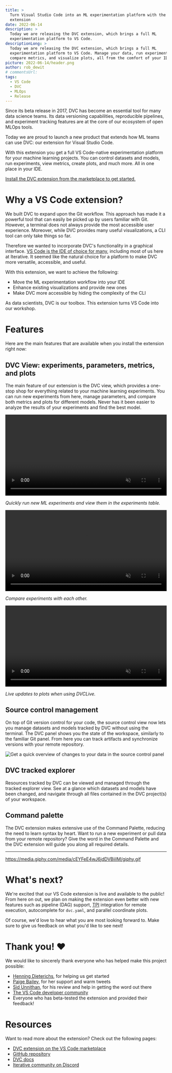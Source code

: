 ```yaml
---
title: >
  Turn Visual Studio Code into an ML experimentation platform with the DVC
  extension
date: 2022-06-14
description: >
  Today we are releasing the DVC extension, which brings a full ML
  experimentation platform to VS Code.
descriptionLong: >
  Today we are releasing the DVC extension, which brings a full ML
  experimentation platform to VS Code. Manage your data, run experiments,
  compare metrics, and visualize plots, all from the comfort of your IDE.
picture: 2022-06-14/header.png
author: rob_dewit
# commentsUrl:
tags:
  - VS Code
  - DVC
  - MLOps
  - Release
---
```


Since its beta release in 2017, DVC has become an essential tool for many data
science teams. Its data versioning capabilities, reproducible pipelines, and
experiment tracking features are at the core of our ecosystem of open MLOps
tools.

Today we are proud to launch a new product that extends how ML teams can use
DVC: our extension for Visual Studio Code.

With this extension you get a full VS Code-native experimentation platform for
your machine learning projects. You can control datasets and models, run experiments, view
metrics, create plots, and much more. All in one place in your IDE.

[Install the DVC extension from the marketplace to get started.](https://marketplace.visualstudio.com/items?itemName=Iterative.dvc)

# Why a VS Code extension?

We built DVC to expand upon the Git workflow. This approach has made it a
powerful tool that can easily be picked up by users familiar with Git. However,
a terminal does not always provide the most accessible user experience.
Moreover, while DVC provides many useful visualizations, a CLI tool can only
take things so far.

Therefore we wanted to incorporate DVC's functionality in a graphical interface.
[VS Code is the IDE of choice for many](https://insights.stackoverflow.com/survey/2021#section-most-popular-technologies-integrated-development-environment),
including most of us here at Iterative. It seemed like the natural choice for a
platform to make DVC more versatile, accessible, and useful.

With this extension, we want to achieve the following:

- Move the ML experimentation workflow into your IDE
- Enhance existing visualizations and provide new ones
- Make DVC more accessible by hiding the complexity of the CLI

As data scientists, DVC is our toolbox. This extension turns VS Code into our
workshop.

# Features

Here are the main features that are available when you install the extension
right now:

## DVC View: experiments, parameters, metrics, and plots

The main feature of our extension is the DVC view, which provides a one-stop
shop for everything related to your machine learning experiments. You can run
new experiments from here, manage parameters, and compare both metrics and plots
for different models. Never has it been easier to analyze the results of your
experiments and find the best model.

<!--
![Experiment tables to compare different
experiments](/uploads/images/2022-06-14/dvc-view-experiments-table.png)

![Plots to visualize your
experiments](/uploads/images/2022-06-14/dvc-view-plots.png) -->

<video controlslist="nodownload" preload="metadata" autoplay muted loop style="width:100%;">
  <source src="/uploads/images/2022-06-14/run-experiment.mp4" type="video/mp4">
Your browser does not support the video tag.
</video>

_Quickly run new ML experiments and view them in the experiments table._

<video controlslist="nodownload" preload="metadata" autoplay muted loop style="width:100%;">
  <source src="/uploads/images/2022-06-14/compare-experiments.mp4" type="video/mp4">
Your browser does not support the video tag.
</video>

_Compare experiments with each other._

<video controlslist="nodownload" preload="metadata" autoplay muted loop style="width:100%;">
  <source src="/uploads/images/2022-06-14/live-metrics.mp4" type="video/mp4">
Your browser does not support the video tag.
</video>

_Live updates to plots when using DVCLive._

## Source control management

On top of Git version control for your code, the source control view now lets
you manage datasets and models tracked by DVC without using the terminal. The
DVC panel shows you the state of the workspace, similarly to the familiar Git
panel. From here you can track artifacts and synchronize versions with your
remote repository.

![Get a quick overview of changes to your data in the source control
panel](/uploads/images/2022-06-14/source-control.png)

## DVC tracked explorer

Resources tracked by DVC can be viewed and managed through the tracked explorer
view. See at a glance which datasets and models have been changed, and navigate
through all files contained in the DVC project(s) of your workspace.

## Command palette

The DVC extension makes extensive use of the Command Palette, reducing the need
to learn syntax by heart. Want to run a new experiment or pull data from your
remote repository? Give the word in the Command Palette and the DVC extension
will guide you along all required details.

---

https://media.giphy.com/media/cEYFeE4wJ6jdDVBiiIM/giphy.gif

# What's next?

We're excited that our VS Code extension is live and available to the public!
From here on out, we plan on making the extension even better with new features
such as pipeline (DAG) support,
[TPI](https://github.com/iterative/terraform-provider-iterative) integration for
remote execution, autocomplete for `dvc.yaml`, and parallel coordinate plots.

Of course, we'd love to hear what you are most looking forward to. Make sure to
give us feedback on what you'd like to see next!

# Thank you! ❤️

We would like to sincerely thank everyone who has helped make this project
possible:

- [Henning Dieterichs](https://github.com/hediet), for helping us get started
- [Paige Bailey](https://twitter.com/DynamicWebPaige), for her support and warm
  tweets
- [Sid Unnithan](https://www.linkedin.com/in/siddhanthunnithan/), for his review
  and help in getting the word out there
- [The VS Code developer community](https://vscode-dev-community.slack.com/join/shared_invite/zt-zq9w7ddw-VD1NVQ4p2XLT7vh_kO7bJA#/shared-invite/email)
- Everyone who has beta-tested the extension and provided their feedback!

# Resources

Want to read more about the extension? Check out the following pages:

- [DVC extension on the VS Code marketplace](https://marketplace.visualstudio.com/items?itemName=Iterative.dvc)
- [GitHub repository](https://github.com/iterative/vscode-dvc)
- [DVC docs](https://dvc.org/)
- [Iterative community on Discord](https://dvc.org/chat)
